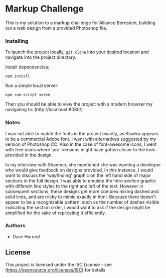 # Markup Challenge

This is my solution to a markup challenge for Alliance Bernstein, building out a web design from a provided Photoshop file.

### Installing

To launch the project locally, `git clone` into your desired location and navigate into the project directory.

Install dependencies:

```
npm install
```

Run a simple local server:

```
npm run-script serve
```

Then you should be able to view the project with a modern browser my navigating to: (http://localhost:8080/)

### Notes

I was not able to match the fonts in the project exactly, as Klavika appears to be a commercial Adobe font. I went with alternatives suggested by my version of Photoshop CC. Also in the case of font-awesome icons, I went with free icons where 'pro' versions might have gotten closer to the look provided in the design.

In my interview with Shannon, she mentioned she was wanting a developer who would give feedback on designs provided. In this instance, I would want to discuss the 'wayfinding' graphic on the left hand side of major sections in the full design. I was able to emulate the Intro section graphic with different line styles to the right and left of the text. However in subsequent sections, these designs get more complex mixing dashed and solid lines, and are tricky to mimic exactly in html. Because there doesn't appear to be a recognizable pattern, such as the number of dashes visible indicating the section order, I would want to ask if the design might be simplified for the sake of replicating it efficiently.

### Authors

- Dave Harned

## License

This project is licensed under the ISC License - see (https://opensource.org/licenses/ISC) for details
